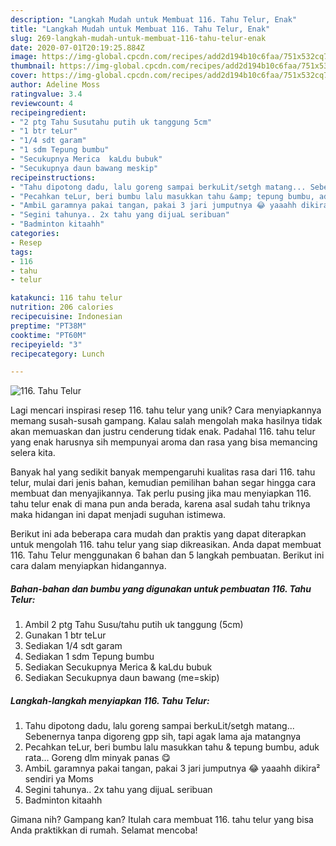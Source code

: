 ```yaml
---
description: "Langkah Mudah untuk Membuat 116. Tahu Telur, Enak"
title: "Langkah Mudah untuk Membuat 116. Tahu Telur, Enak"
slug: 269-langkah-mudah-untuk-membuat-116-tahu-telur-enak
date: 2020-07-01T20:19:25.884Z
image: https://img-global.cpcdn.com/recipes/add2d194b10c6faa/751x532cq70/116-tahu-telur-foto-resep-utama.jpg
thumbnail: https://img-global.cpcdn.com/recipes/add2d194b10c6faa/751x532cq70/116-tahu-telur-foto-resep-utama.jpg
cover: https://img-global.cpcdn.com/recipes/add2d194b10c6faa/751x532cq70/116-tahu-telur-foto-resep-utama.jpg
author: Adeline Moss
ratingvalue: 3.4
reviewcount: 4
recipeingredient:
- "2 ptg Tahu Susutahu putih uk tanggung 5cm"
- "1 btr teLur"
- "1/4 sdt garam"
- "1 sdm Tepung bumbu"
- "Secukupnya Merica  kaLdu bubuk"
- "Secukupnya daun bawang meskip"
recipeinstructions:
- "Tahu dipotong dadu, lalu goreng sampai berkuLit/setgh matang... Sebenernya tanpa digoreng gpp sih, tapi agak lama aja matangnya"
- "Pecahkan teLur, beri bumbu lalu masukkan tahu &amp; tepung bumbu, aduk rata... Goreng dlm minyak panas 😋"
- "AmbiL garamnya pakai tangan, pakai 3 jari jumputnya 😂 yaaahh dikira² sendiri ya Moms"
- "Segini tahunya.. 2x tahu yang dijuaL seribuan"
- "Badminton kitaahh"
categories:
- Resep
tags:
- 116
- tahu
- telur

katakunci: 116 tahu telur 
nutrition: 206 calories
recipecuisine: Indonesian
preptime: "PT38M"
cooktime: "PT60M"
recipeyield: "3"
recipecategory: Lunch

---
```



![116. Tahu Telur](https://img-global.cpcdn.com/recipes/add2d194b10c6faa/751x532cq70/116-tahu-telur-foto-resep-utama.jpg)

Lagi mencari inspirasi resep 116. tahu telur yang unik? Cara menyiapkannya memang susah-susah gampang. Kalau salah mengolah maka hasilnya tidak akan memuaskan dan justru cenderung tidak enak. Padahal 116. tahu telur yang enak harusnya sih mempunyai aroma dan rasa yang bisa memancing selera kita.



Banyak hal yang sedikit banyak mempengaruhi kualitas rasa dari 116. tahu telur, mulai dari jenis bahan, kemudian pemilihan bahan segar hingga cara membuat dan menyajikannya. Tak perlu pusing jika mau menyiapkan 116. tahu telur enak di mana pun anda berada, karena asal sudah tahu triknya maka hidangan ini dapat menjadi suguhan istimewa.


Berikut ini ada beberapa cara mudah dan praktis yang dapat diterapkan untuk mengolah 116. tahu telur yang siap dikreasikan. Anda dapat membuat 116. Tahu Telur menggunakan 6 bahan dan 5 langkah pembuatan. Berikut ini cara dalam menyiapkan hidangannya.

<!--inarticleads1-->

##### Bahan-bahan dan bumbu yang digunakan untuk pembuatan 116. Tahu Telur:

1. Ambil 2 ptg Tahu Susu/tahu putih uk tanggung (5cm)
1. Gunakan 1 btr teLur
1. Sediakan 1/4 sdt garam
1. Sediakan 1 sdm Tepung bumbu
1. Sediakan Secukupnya Merica &amp; kaLdu bubuk
1. Sediakan Secukupnya daun bawang (me=skip)




<!--inarticleads2-->

##### Langkah-langkah menyiapkan 116. Tahu Telur:

1. Tahu dipotong dadu, lalu goreng sampai berkuLit/setgh matang... Sebenernya tanpa digoreng gpp sih, tapi agak lama aja matangnya
1. Pecahkan teLur, beri bumbu lalu masukkan tahu &amp; tepung bumbu, aduk rata... Goreng dlm minyak panas 😋
1. AmbiL garamnya pakai tangan, pakai 3 jari jumputnya 😂 yaaahh dikira² sendiri ya Moms
1. Segini tahunya.. 2x tahu yang dijuaL seribuan
1. Badminton kitaahh




Gimana nih? Gampang kan? Itulah cara membuat 116. tahu telur yang bisa Anda praktikkan di rumah. Selamat mencoba!
